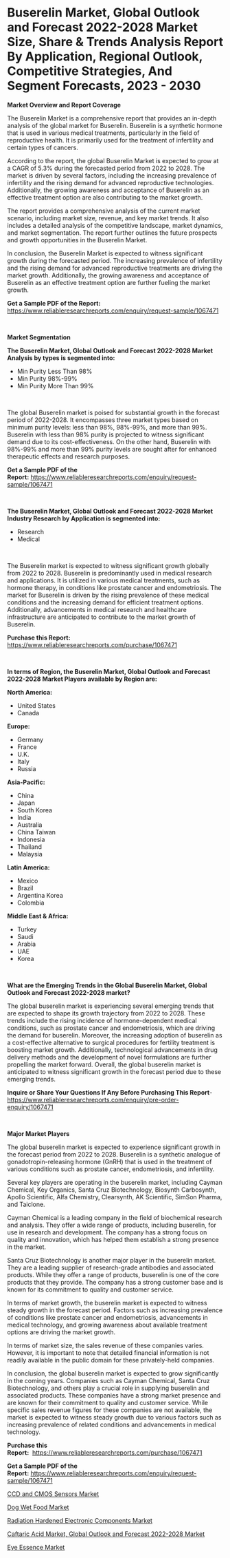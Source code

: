 <p><h1>Buserelin Market, Global Outlook and Forecast 2022-2028 Market Size, Share & Trends Analysis Report By Application, Regional Outlook, Competitive Strategies, And Segment Forecasts, 2023 - 2030</h1></p><p><strong>Market Overview and Report Coverage</strong></p>
<p><p>The Buserelin Market is a comprehensive report that provides an in-depth analysis of the global market for Buserelin. Buserelin is a synthetic hormone that is used in various medical treatments, particularly in the field of reproductive health. It is primarily used for the treatment of infertility and certain types of cancers.</p><p>According to the report, the global Buserelin Market is expected to grow at a CAGR of 5.3% during the forecasted period from 2022 to 2028. The market is driven by several factors, including the increasing prevalence of infertility and the rising demand for advanced reproductive technologies. Additionally, the growing awareness and acceptance of Buserelin as an effective treatment option are also contributing to the market growth.</p><p>The report provides a comprehensive analysis of the current market scenario, including market size, revenue, and key market trends. It also includes a detailed analysis of the competitive landscape, market dynamics, and market segmentation. The report further outlines the future prospects and growth opportunities in the Buserelin Market.</p><p>In conclusion, the Buserelin Market is expected to witness significant growth during the forecasted period. The increasing prevalence of infertility and the rising demand for advanced reproductive treatments are driving the market growth. Additionally, the growing awareness and acceptance of Buserelin as an effective treatment option are further fueling the market growth.</p></p>
<p><strong>Get a Sample PDF of the Report:</strong> <a href="https://www.reliableresearchreports.com/enquiry/request-sample/1067471">https://www.reliableresearchreports.com/enquiry/request-sample/1067471</a></p>
<p>&nbsp;</p>
<p><strong>Market Segmentation</strong></p>
<p><strong>The Buserelin Market, Global Outlook and Forecast 2022-2028 Market Analysis by types is segmented into:</strong></p>
<p><ul><li>Min Purity Less Than 98%</li><li>Min Purity 98%-99%</li><li>Min Purity More Than 99%</li></ul></p>
<p>&nbsp;</p>
<p><p>The global Buserelin market is poised for substantial growth in the forecast period of 2022-2028. It encompasses three market types based on minimum purity levels: less than 98%, 98%-99%, and more than 99%. Buserelin with less than 98% purity is projected to witness significant demand due to its cost-effectiveness. On the other hand, Buserelin with 98%-99% and more than 99% purity levels are sought after for enhanced therapeutic effects and research purposes.</p></p>
<p><strong>Get a Sample PDF of the Report:</strong>&nbsp;<a href="https://www.reliableresearchreports.com/enquiry/request-sample/1067471">https://www.reliableresearchreports.com/enquiry/request-sample/1067471</a></p>
<p>&nbsp;</p>
<p><strong>The Buserelin Market, Global Outlook and Forecast 2022-2028 Market Industry Research by Application is segmented into:</strong></p>
<p><ul><li>Research</li><li>Medical</li></ul></p>
<p>&nbsp;</p>
<p><p>The Buserelin market is expected to witness significant growth globally from 2022 to 2028. Buserelin is predominantly used in medical research and applications. It is utilized in various medical treatments, such as hormone therapy, in conditions like prostate cancer and endometriosis. The market for Buserelin is driven by the rising prevalence of these medical conditions and the increasing demand for efficient treatment options. Additionally, advancements in medical research and healthcare infrastructure are anticipated to contribute to the market growth of Buserelin.</p></p>
<p><strong>Purchase this Report:</strong>&nbsp; <a href="https://www.reliableresearchreports.com/purchase/1067471">https://www.reliableresearchreports.com/purchase/1067471</a></p>
<p>&nbsp;</p>
<p><strong>In terms of Region, the Buserelin Market, Global Outlook and Forecast 2022-2028 Market Players available by Region are:</strong></p>
<p>
    <p> <strong> North America: </strong>
        <ul>
            <li>United States</li>
            <li>Canada</li>
        </ul>
        </p> 
    <p> <strong> Europe: </strong>
        <ul>
            <li>Germany</li>
            <li>France</li>
            <li>U.K.</li>
            <li>Italy</li>
            <li>Russia</li>
        </ul>
        </p> 
    <p> <strong> Asia-Pacific: </strong>
        <ul>
            <li>China</li>
            <li>Japan</li>
            <li>South Korea</li>
            <li>India</li>
            <li>Australia</li>
            <li>China Taiwan</li>
            <li>Indonesia</li>
            <li>Thailand</li>
            <li>Malaysia</li>
        </ul>
        </p> 
    <p> <strong> Latin America: </strong>
        <ul>
            <li>Mexico</li>
            <li>Brazil</li>
            <li>Argentina Korea</li>
            <li>Colombia</li>
        </ul>
        </p> 
    <p> <strong> Middle East & Africa: </strong>
        <ul>
            <li>Turkey</li>
            <li>Saudi</li>
            <li>Arabia</li>
            <li>UAE</li>
            <li>Korea</li>
        </ul>
    </p>
    </p>
<p>&nbsp;</p>
<p><strong>What are the Emerging Trends in the Global Buserelin Market, Global Outlook and Forecast 2022-2028 market?</strong></p>
<p><p>The global buserelin market is experiencing several emerging trends that are expected to shape its growth trajectory from 2022 to 2028. These trends include the rising incidence of hormone-dependent medical conditions, such as prostate cancer and endometriosis, which are driving the demand for buserelin. Moreover, the increasing adoption of buserelin as a cost-effective alternative to surgical procedures for fertility treatment is boosting market growth. Additionally, technological advancements in drug delivery methods and the development of novel formulations are further propelling the market forward. Overall, the global buserelin market is anticipated to witness significant growth in the forecast period due to these emerging trends.</p></p>
<p><strong>Inquire or Share Your Questions If Any Before Purchasing This Report</strong>- <a href="https://www.reliableresearchreports.com/enquiry/pre-order-enquiry/1067471">https://www.reliableresearchreports.com/enquiry/pre-order-enquiry/1067471</a></p>
<p>&nbsp;</p>
<p><strong>Major Market Players</strong></p>
<p><p>The global buserelin market is expected to experience significant growth in the forecast period from 2022 to 2028. Buserelin is a synthetic analogue of gonadotropin-releasing hormone (GnRH) that is used in the treatment of various conditions such as prostate cancer, endometriosis, and infertility.</p><p>Several key players are operating in the buserelin market, including Cayman Chemical, Key Organics, Santa Cruz Biotechnology, Biosynth Carbosynth, Apollo Scientific, Alfa Chemistry, Clearsynth, AK Scientific, SimSon Pharma, and Taiclone.</p><p>Cayman Chemical is a leading company in the field of biochemical research and analysis. They offer a wide range of products, including buserelin, for use in research and development. The company has a strong focus on quality and innovation, which has helped them establish a strong presence in the market.</p><p>Santa Cruz Biotechnology is another major player in the buserelin market. They are a leading supplier of research-grade antibodies and associated products. While they offer a range of products, buserelin is one of the core products that they provide. The company has a strong customer base and is known for its commitment to quality and customer service.</p><p>In terms of market growth, the buserelin market is expected to witness steady growth in the forecast period. Factors such as increasing prevalence of conditions like prostate cancer and endometriosis, advancements in medical technology, and growing awareness about available treatment options are driving the market growth.</p><p>In terms of market size, the sales revenue of these companies varies. However, it is important to note that detailed financial information is not readily available in the public domain for these privately-held companies.</p><p>In conclusion, the global buserelin market is expected to grow significantly in the coming years. Companies such as Cayman Chemical, Santa Cruz Biotechnology, and others play a crucial role in supplying buserelin and associated products. These companies have a strong market presence and are known for their commitment to quality and customer service. While specific sales revenue figures for these companies are not available, the market is expected to witness steady growth due to various factors such as increasing prevalence of related conditions and advancements in medical technology.</p></p>
<p><strong>Purchase this Report:</strong>&nbsp;&nbsp;<a href="https://www.reliableresearchreports.com/purchase/1067471">https://www.reliableresearchreports.com/purchase/1067471</a></p>
<p></p>
<p><strong>Get a Sample PDF of the Report:</strong>&nbsp;<a href="https://www.reliableresearchreports.com/enquiry/request-sample/1067471">https://www.reliableresearchreports.com/enquiry/request-sample/1067471</a></p>
<p><p><a href="https://www.linkedin.com/pulse/ccd-cmos-sensors-market-insights-players-forecast-till-2030-rlpbe/">CCD and CMOS Sensors Market</a></p><p><a href="https://medium.com/@joycelucas56/dog-wet-food-market-size-growth-forecast-2023-2030-bc91a0aa0510">Dog Wet Food Market</a></p><p><a href="https://www.reportprime.com/radiation-hardened-electronic-components-r5619">Radiation Hardened Electronic Components Market</a></p><p><a href="https://github.com/PeterParrish5/Market-Research-Report-List-1/blob/main/caftaric-acid-market-global-outlook-and-forecast-2022-2028-market.md">Caftaric Acid Market, Global Outlook and Forecast 2022-2028 Market</a></p><p><a href="https://medium.com/@emilywest91/eye-essence-market-size-growth-forecast-2023-2030-684ee58acdf2">Eye Essence Market</a></p></p>
